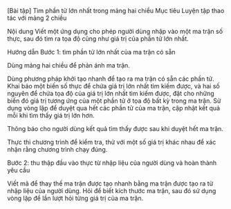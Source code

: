 [Bài tập] Tìm phần tử lớn nhất trong mảng hai chiều
Mục tiêu
Luyện tập thao tác với mảng 2 chiều

Nội dung
Viết một ứng dụng cho phép người dùng nhập vào một ma trận số thực, sau đó tìm ra tọa độ cũng như giá trị của phần tử lớn nhất.

Hướng dẫn
Bước 1: tìm phần tử lớn nhất của ma trận có sẵn

Dùng mảng hai chiều để phản ánh ma trận.

Dùng phương pháp khởi tạo nhanh để tạo ra ma trận có sẵn các phần tử. Khai báo một biến số thực để chứa giá trị lớn nhất tìm kiếm được, và hai số nguyên để chứa tọa độ của giá trị lớn nhất tìm kiếm được, đặt cho những biến đó giá trị tương ứng của một phần tử ở tọa độ bất kỳ trong ma trận. Sử dụng vòng lặp để duyệt qua hết các phần tử của ma trận, cập nhật kết quả mỗi khi tìm thấy giá trị lớn hơn.

Thông báo cho người dùng kết quả tìm thấy được sau khi duyệt hết ma trận.

Thực thi chương trình để kiểm tra, thử với một số giá trị khác nhau để xác nhận rằng chương trình chạy đúng.

Bước 2: thu thập đầu vào thực từ nhập liệu của người dùng và hoàn thành yêu cầu

Viết mã để thay thế ma trận được tạo nhanh bằng ma trận được tạo ra từ nhập liệu của người dùng. Hỏi để biết kích thước ma trận, sau đó sử dụng vòng lặp để lần lượt hỏi từng giá trị của ma trận.